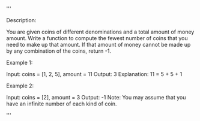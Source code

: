 '''

Description:

You are given coins of different denominations and a total amount of money amount. Write a function to compute the fewest number of coins that you need to make up that amount. If that amount of money cannot be made up by any combination of the coins, return -1.

Example 1:

Input: coins = [1, 2, 5], amount = 11
Output: 3 
Explanation: 11 = 5 + 5 + 1



Example 2:

Input: coins = [2], amount = 3
Output: -1
Note:
You may assume that you have an infinite number of each kind of coin.

'''